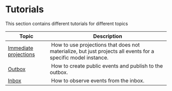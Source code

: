 # Tutorials

This section contains different tutorials for different topics

| Topic | Description |
| ----- | ----------- |
| [Immediate projections](./immediate-projections/index.md) | How to use projections that does not materialize, but just projects all events for a specific model instance. |
| [Outbox](./outbox/index.md) | How to create public events and publish to the outbox. |
| [Inbox](./inbox/index.md) | How to observe events from the inbox. |
